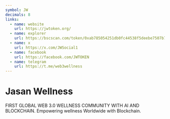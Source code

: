 ```yaml
---
symbol: JW
decimals: 8
links:
  - name: website
    url: https://jwtoken.org/
  - name: explorer
    url: https://bscscan.com/token/0xab785054251db0fc44538f5deebe7507b748b692
  - name: x
    url: https://x.com/JWSocial1
  - name: facebook
    url: https://facebook.com/JWTOKEN
  - name: telegram
    url: https://t.me/web3wellness
---
```


# Jasan Wellness

FIRST GLOBAL WEB 3.0 WELLNESS COMMUNITY WITH AI AND BLOCKCHAIN. Empowering wellness Worldwide with Blockchain.
